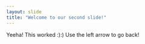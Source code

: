 ```yaml
---
layout: slide
title: "Welcome to our second slide!"
---
```

Yeeha! This worked :):)
Use the left arrow to go back!
